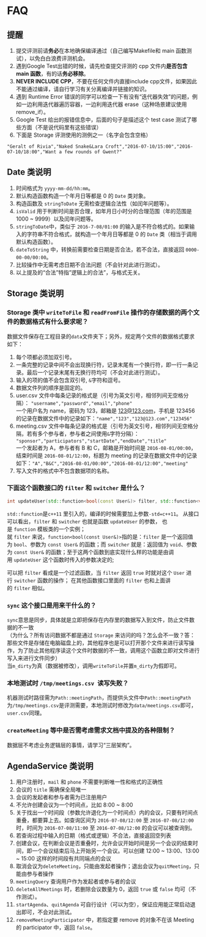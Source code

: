 # FAQ

## 提醒

1. 提交评测前请**务必**在本地确保编译通过（自己编写Makefile和 main 函数测试），以免白白浪费评测机会。
2. 遇到Google Test出错的时候，请先检查提交评测的 cpp 文件内**是否包含 main 函数**，有的话**务必移除**。
3. **NEVER INCLUDE CPP**，不要在任何文件内直接include cpp文件，如果因此不能通过编译，请自行学习有关分离编译并链接的知识。
4. 遇到 Runtime Error 错误的同学可以检查一下有没有“迭代器失效”的问题，例如一边利用迭代器遍历容器，一边利用迭代器 erase（这种场景建议使用 remove_if）。
5. Google Test 给出的报错信息中，后面的句子是描述这个 test case 测试了哪些方面（不是说代码里有这些错误）
6. 下面是 Storage 评测使用的测例之一（名字会包含空格）
```
"Geralt of Rivia","Naked Snake&Lara Croft","2016-07-10/15:00","2016-07-10/18:00","Want a few rounds of Gwent?"
```

## Date 类说明
1. 时间格式为 `yyyy-mm-dd/hh:mm`。
2. 默认构造函数构造一个年月日等都是 0 的 `Date` 类对象。
3. 构造函数及 `stringToDate` 无需检查逻辑合法性（如闰年问题等）。
4. `isValid` 用于判断时间是否合理，如年月日小时分的合理范围（年的范围是 1000 ~ 9999）以及闰年问题等。
5. `stringToDate`中，类似于 `2016-7-08/01:00` 的输入是不符合格式的。如果输入的字符串不符合格式，就构造一个年月日等都是 0 的 `Date` 类（相当于调用默认构造函数）。
6. `dateToString` 中，转换前需要检查日期是否合法，若不合法，直接返回 `0000-00-00/00:00`。
7. 比较操作中无需考虑日期不合法问题（不会针对此进行测试）。
8. 以上提及的“合法”特指”逻辑上的合法”，与格式无关。

## Storage 类说明

### Storage 类中 `writeToFile` 和 `readFromFile` 操作的存储数据的两个文件的数据格式有什么要求呢？
数据文件保存在工程目录的`data`文件夹下；另外，规定两个文件的数据格式要求如下：

1. 每个项都必须加双引号。
2. 一条完整的记录中间不会出现换行符，记录末尾有一个换行符，即一行一条记录。最后一个记录末尾有无换行符均可（不会对此进行测试）。
3. 输入的项的值不会包含双引号, `&`字符和逗号。
4. 数据文件列的顺序是固定的。
5. user.csv 文件中每条记录的格式是（引号为英文引号，相邻列间无空格分隔）： `"username","password","email","phone"`  
   一个用户名为 name，密码为 123，邮箱是 123@123.com，手机是 123456 的记录在数据文件中的记录如下：`"name","123","123@123.com","123456"`
6. meeting.csv 文件中每条记录的格式是（引号为英文引号，相邻列间无空格分隔，若有多个参与者，参与者之间使用`&`字符分隔）： `"sponsor","participators","startDate","endDate","title"`  
   一个发起者为 A，参与者有 B 和 C，邮箱是开始时间是 `2016-08-01/00:00`，结束时间是 `2016-08-01/12:00`，标题为 meeting 的记录在数据文件中的记录如下：`"A","B&C","2016-08-01/00:00","2016-08-01/12:00","meeting"`
7. 写入文件的格式中不包含数据项的名称。

### 下面这个函数接口的 `filter` 和 `switcher` 是什么？
```cpp
int updateUser(std::function<bool(const User&)> filter, std::function<void(User&)> switcher);
```
`std::function`是`c++11` 里引入的，编译的时候需要加上参数`-std=c++11`。 从接口可以看出，`filter` 和 `switcher` 也就是函数 `updateUser` 的参数， 也是 `function` 模板类的一个实例；  
就 `filter` 来说，`function<bool(const User&)>`指的是：`filter` 是一个返回值为 `bool`、参数为 `const User&` 的函数；而 `switcher` 就是：返回值为 `void`、参数为 `const User&` 的函数；至于这两个函数到底实现什么样的功能是由调用 `updateUser` 这个函数时传入的参数决定的;

可以把 `filter` 看成是一个过滤函数，当 `filter` 返回 `true` 时就对这个 `User` 进行 `switcher` 函数的操作； 在其他函数接口里面的 `filter` 也和上面讲的 `filter` 相似。

### `sync` 这个接口是用来干什么的？
`sync`意思是同步，具体就是立即把保存在内存里的数据写入到文件，防止文件数据的不一致  
（为什么？所有访问数据不都是通过 `Storage` 来访问的吗？怎么会不一致？答：那些文件是存储在电脑磁盘上的，其他程序也是可以打开那个文件来进行读写操作，为了防止其他程序读这个文件时数据的不一致，调用这个函数立即对文件进行写入来进行文件同步）  
当`m_dirty`为真（数据被修改），调用`writeToFile`并置`m_dirty`为假即可。

### 本地测试时 `/tmp/meetings.csv `读写失败？
机器测试时路径需为`Path::meetingPath`，而提供头文件中`Path::meetingPath`为`/tmp/meetings.csv`是评测需要，本地测试时修改为`data/meetings.csv`即可，`user.csv`同理。

### `createMeeting` 等中是否需考虑需求文档中提及的各种限制？
数据层不考虑业务逻辑层的事情，请学习“三层架构”。

## AgendaService 类说明

1. 用户注册时，`mail` 和 `phone` 不需要判断唯一性和格式的正确性
2. 会议的 `title` 需确保全局唯一
3. 会议的发起者和参与者需为已注册用户
4. 不允许创建会议为一个时间点，比如 8:00 ~ 8:00
5. 关于找出一个时间段（参数允许退化为一个时间点）内的会议，只要有时间点重叠，都要算上去。如查询区间为 `2016-07-08/12:00` 至 `2016-07-08/12:00` 时，时间为 `2016-07-08/11:00` 至 `2016-07-08/12:00` 的会议可以被查询到。
6. 若查询过程中输入的日期（格式或逻辑）不合法，直接返回空列表
7. 创建会议，在判断会议是否重叠时，允许会议开始时间是另一个会议的结束时间，即一个会议结束后马上开始另一个会议。可以创建 12:00 ~ 13:00、13:00 ~ 15:00 这样的时间段有共同端点的会议
8. 取消会议为`deleteMeeting`，只能由发起者操作；退出会议为`quitMeeting`，只能由参与者操作
9. `meetingQuery` 查询用户作为发起者或参与者的会议
10. `deleteAllMeetings` 时，若删除会议数量为 0，返回 `true` 或 `false` 均可（不作测试）。
11. `startAgenda`、`quitAgenda` 可自行设计（可以为空），保证应用能正常启动退出即可，不会对此测试。
12. `removeMeetingParticipator` 中，若指定要 remove 的对象不在该 Meeting 的 participator 中，返回 `false`。
